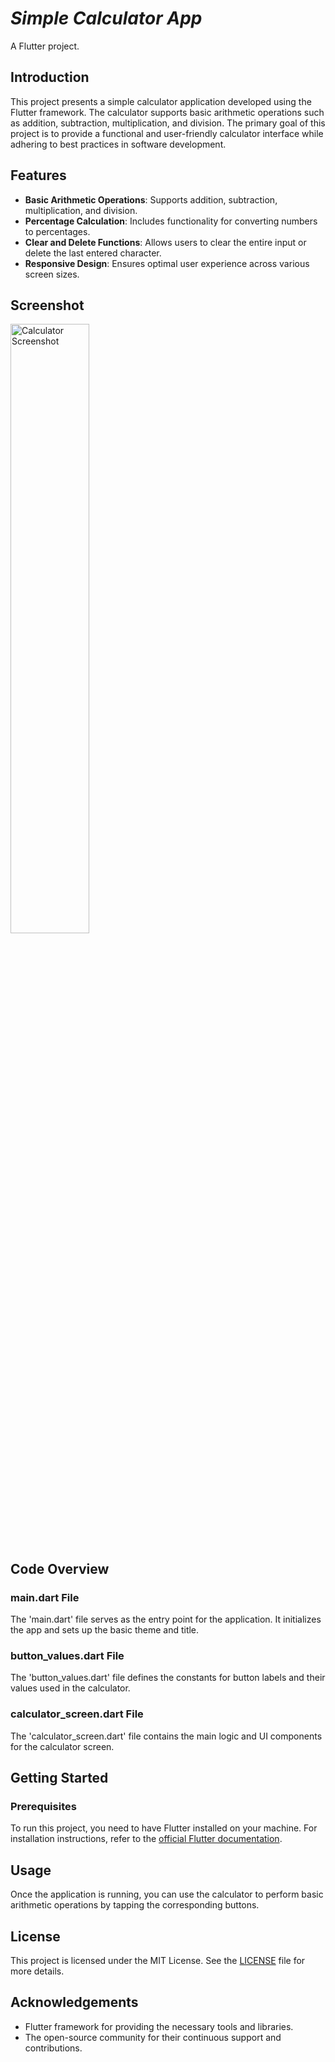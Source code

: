 # ***Simple Calculator App***

A Flutter project.

## Introduction

This project presents a simple calculator application developed using the Flutter framework. The calculator supports basic arithmetic operations such as addition, subtraction, multiplication, and division. The primary goal of this project is to provide a functional and user-friendly calculator interface while adhering to best practices in software development.

## Features

- **Basic Arithmetic Operations**: Supports addition, subtraction, multiplication, and division.
- **Percentage Calculation**: Includes functionality for converting numbers to percentages.
- **Clear and Delete Functions**: Allows users to clear the entire input or delete the last entered character.
- **Responsive Design**: Ensures optimal user experience across various screen sizes.

## Screenshot

<img src="assets/calculator_screenshot.png" width="50%" alt="Calculator Screenshot" />

## Code Overview

### main.dart File

The 'main.dart' file serves as the entry point for the application. It initializes the app and sets up the basic theme and title.

### button_values.dart File

The 'button_values.dart' file defines the constants for button labels and their values used in the calculator.

### calculator_screen.dart File

The 'calculator_screen.dart' file contains the main logic and UI components for the calculator screen.

## Getting Started

### Prerequisites

To run this project, you need to have Flutter installed on your machine. For installation instructions, refer to the [official Flutter documentation](https://docs.flutter.dev/).

## Usage

Once the application is running, you can use the calculator to perform basic arithmetic operations by tapping the corresponding buttons.

## License

This project is licensed under the MIT License. See the [LICENSE](https://github.com/DeepShah1406/SCT_AD_1/blob/master/LICENSE) file for more details.

## Acknowledgements

- Flutter framework for providing the necessary tools and libraries.
- The open-source community for their continuous support and contributions.
